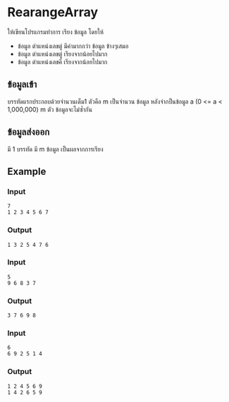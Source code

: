 # RearangeArray
ให้เขียนโปรแกรมทำการ เรียง ข้อมูล โดยให้ 
- ข้อมูล ตำแหน่งเลขตู่ มีค่ามากกว่า ข้อมูล ข้างๆเสมอ
- ข้อมูล ตำแหน่งเลขตู่ เรียงจากน้อยไปมาก
- ข้อมูล ตำแหน่งเลขคี่ เรียงจากน้อยไปมาก

## ข้อมูลเข้า
บรรทัดแรกประกอบด้วยจำนวนเต็ม1 ตัวคือ m เป็นจำนวน ข้อมูล
หลังจำกป็นข้อมูล a  (0 <= a < 1,000,000)  m ตัว
ข้อมูลจะไม่ซ้ำกัน

## ข้อมูลส่งออก
มี 1 บรรทัด มี m ข้อมูล เป็นผลจากการเรียง
## Example
### Input
~~~
7
1 2 3 4 5 6 7
~~~
### Output
~~~
1 3 2 5 4 7 6
~~~

### Input
~~~
5
9 6 8 3 7
~~~
### Output
~~~
3 7 6 9 8
~~~

### Input
~~~
6
6 9 2 5 1 4
~~~
### Output
~~~
1 2 4 5 6 9
1 4 2 6 5 9
~~~

